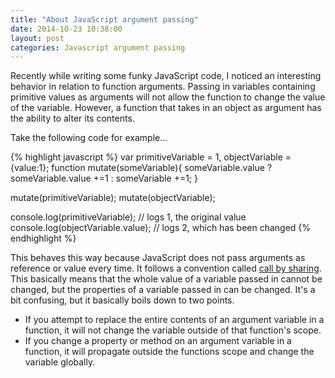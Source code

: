 ```yaml
---
title: "About JavaScript argument passing"
date: 2014-10-23 10:38:00
layout: post
categories: Javascript argument passing
---
```


Recently while writing some funky JavaScript code, I noticed an 
interesting behavior in relation to function arguments. Passing
in variables containing primitive values as arguments will not
allow the function to change the value of the variable. However,
a function that takes in an object as argument has the ability to 
alter its contents.

<span class="more"></span>

Take the following code for example...

{% highlight javascript %}
var primitiveVariable = 1,
    objectVariable = {value:1};
function mutate(someVariable){
  someVariable.value ? someVariable.value +=1 : someVariable +=1;
}

mutate(primitiveVariable);
mutate(objectVariable);

console.log(primitiveVariable);
//  logs 1, the original value
console.log(objectVariable.value);
// logs 2, which has been changed
{% endhighlight %}

This behaves this way because JavaScript does not pass arguments
as reference or value every time. It follows a convention called
[call by sharing][callBy]. This basically means that the whole value
of a variable passed in cannot be changed, but the properties of
a variable passed in can be changed. It's a bit confusing, but it
basically boils down to two points.

- If you attempt to replace the entire contents of an argument
  variable in a function, it will not change the variable outside
  of that function's scope.
- If you change a property or method on an argument variable in a
  function, it will propagate outside the functions scope and change
  the variable globally.

[callBy]:http://en.wikipedia.org/wiki/Evaluation_strategy#Call_by_sharing
